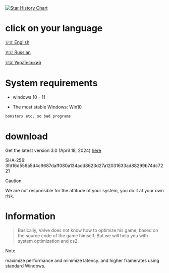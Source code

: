<a href="https://star-history.com/#zipmishahl2/CS2-optimization&Timeline">
 <picture>
   <source media="(prefers-color-scheme: dark)" srcset="https://api.star-history.com/svg?repos=zipmishahl2/CS2-optimization&type=Timeline&theme=dark" />
   <source media="(prefers-color-scheme: light)" srcset="https://api.star-history.com/svg?repos=zipmishahl2/CS2-optimization&type=Timeline" />
   <img alt="Star History Chart" src="https://api.star-history.com/svg?repos=zipmishahl2/CS2-optimization&type=Timeline" />
 </picture>
</a>

# click on your language
[🇺🇸 English](https://github.com/zipmishahl2/CS2-optimization/blob/main/README-eu.md)

[🇷🇺 Russian](https://github.com/zipmishahl2/CS2-optimization/blob/main/README-ru.md)

[🇺🇦 Український](https://github.com/zipmishahl2/CS2-optimization/blob/main/README-ua.md)

# System requirements
- windows 10 - 11

- The most stable Windows: Win10
``` python
boosterx etc. so bad programs
```

# download
Get the latest version 3.0 (April 18, 2024) [here](https://github.com/zipmishahl2/cs2-optimization/releases/latest)

SHA-256:
3fd16d556a5d4c9687daff080a134add8623d27a12031633ad88299b74dc7221

> [!Caution]
> We are not responsible for the attitude of your system, you do it at your own risk.

# Information 
> Basically, Valve does not know how to optimize his game, based on the source code of the game himself. But we will help you with system optimization and cs2.

> [!NOTE]
> maximize performance and minimize latency. and higher framerates using standard Windows.
